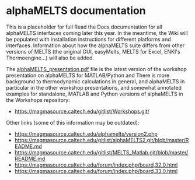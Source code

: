 alphaMELTS documentation
========================

This is a placeholder for full Read the Docs documentation for all alphaMELTS interfaces coming later this year. In the meantime, the Wiki will be populated with installation instructions for different platforms and interfaces. Information about how the alphaMELTS suite differs from other versions of MELTS (the original GUI, easyMelts, MELTS for Excel, ENKI's Thermoengine...) will also be added.

The [alphaMELTS_presentation.pdf](https://github.com/magmasource/alphaMELTS/blob/main/docs/alphaMELTS_presentation.pdf) file is the latest version of the workshop presentation on alphaMELTS for MATLAB/Python and There is more background to thermodynamic calculations in general, and alphaMELTS in particular in the other workshop presentations, and somewhat annotated examples for standalone, MATLAB and Python versions of alphaMELTS in the Workshops repository:

- https://magmasource.caltech.edu/gitlist/Workshops.git/

Other links (some of this information may be outdated):

- https://magmasource.caltech.edu/alphamelts/version2.php
- https://magmasource.caltech.edu/gitlist/alphaMELTS2.git/blob/master/README.md
- https://magmasource.caltech.edu/gitlist/MELTS_Matlab.git/blob/master/README.md
- https://magmasource.caltech.edu/forum/index.php/board,32.0.html
- https://magmasource.caltech.edu/forum/index.php/board,33.0.html
